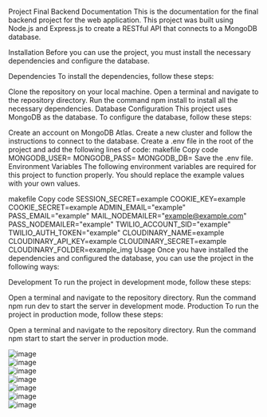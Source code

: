 Project Final Backend Documentation
This is the documentation for the final backend project for the web application. This project was built using Node.js and Express.js to create a RESTful API that connects to a MongoDB database.

Installation
Before you can use the project, you must install the necessary dependencies and configure the database.

Dependencies
To install the dependencies, follow these steps:

Clone the repository on your local machine.
Open a terminal and navigate to the repository directory.
Run the command npm install to install all the necessary dependencies.
Database Configuration
This project uses MongoDB as the database. To configure the database, follow these steps:

Create an account on MongoDB Atlas.
Create a new cluster and follow the instructions to connect to the database.
Create a .env file in the root of the project and add the following lines of code:
makefile
Copy code
MONGODB_USER=
MONGODB_PASS=
MONGODB_DB=
Save the .env file.
Environment Variables
The following environment variables are required for this project to function properly. You should replace the example values with your own values.

makefile
Copy code
SESSION_SECRET=example
COOKIE_KEY=example
COOKIE_SECRET=example
ADMIN_EMAIL="example"
PASS_EMAIL="example"
MAIL_NODEMAILER="example@example.com"
PASS_NODEMAILER="example"
TWILIO_ACCOUNT_SID="example"
TWILIO_AUTH_TOKEN="example"
CLOUDINARY_NAME=example
CLOUDINARY_API_KEY=example
CLOUDINARY_SECRET=example
CLOUDINARY_FOLDER=example_img
Usage
Once you have installed the dependencies and configured the database, you can use the project in the following ways:

Development
To run the project in development mode, follow these steps:

Open a terminal and navigate to the repository directory.
Run the command npm run dev to start the server in development mode.
Production
To run the project in production mode, follow these steps:

Open a terminal and navigate to the repository directory.
Run the command npm start to start the server in production mode.

![image](https://user-images.githubusercontent.com/96453171/230512270-5bd32747-dc09-4a53-b8de-74f6af5a4b73.png)  
![image](https://user-images.githubusercontent.com/96453171/230512350-f5ef203e-ea15-4c67-a145-b91fdcf23c8f.png)  
![image](https://user-images.githubusercontent.com/96453171/230512379-09073282-41ad-4896-8e58-1aab24474703.png)  
![image](https://user-images.githubusercontent.com/96453171/230512444-a31bac0f-f72d-4cf2-8ab4-86ab8d83133d.png)  
![image](https://user-images.githubusercontent.com/96453171/230512520-b484486e-a182-4a54-a2d3-04fad04a6c1f.png)  
![image](https://user-images.githubusercontent.com/96453171/230512575-123a0a71-8e51-40c9-8457-a4c181f65557.png)  
![image](https://user-images.githubusercontent.com/96453171/230512615-a5ed374e-5961-4110-bcfa-672f61b89cf6.png)  
